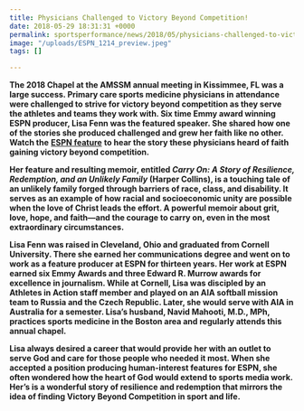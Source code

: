 ```yaml
---
title: Physicians Challenged to Victory Beyond Competition!
date: 2018-05-29 18:31:31 +0000
permalink: sportsperformance/news/2018/05/physicians-challenged-to-victory-beyond-competition
image: "/uploads/ESPN_1214_preview.jpeg"
tags: []

---
```

**The 2018 Chapel at the AMSSM annual meeting in Kissimmee, FL was a large success. Primary care sports medicine physicians in attendance were challenged to strive for victory beyond competition as they serve the athletes and teams they work with. Six time Emmy award winning ESPN producer, Lisa Fenn was the featured speaker. She shared how one of the stories she produced challenged and grew her faith like no other. Watch the** [**ESPN feature**](http://www.espn.com/espn/otl/story/_/id/9454322/why-stayed) **to hear the story these physicians heard of faith gaining victory beyond competition.**

**Her feature and resulting memoir, entitled _Carry On: A Story of Resilience, Redemption, and an Unlikely Family_ (Harper Collins), is a touching tale of an unlikely family forged through barriers of race, class, and disability. It serves as an example of how racial and socioeconomic unity are possible when the love of Christ leads the effort. A powerful memoir about grit, love, hope, and faith—and the courage to carry on, even in the most extraordinary circumstances.**

**Lisa Fenn was raised in Cleveland, Ohio and graduated from Cornell University. There she earned her communications degree and went on to work as a feature producer at ESPN for thirteen years. Her work at ESPN earned six Emmy Awards and three Edward R. Murrow awards for excellence in journalism. While at Cornell, Lisa was discipled by an Athletes in Action staff member and played on an AIA softball mission team to Russia and the Czech Republic. Later, she would serve with AIA in Australia for a semester. Lisa’s husband, Navid Mahooti, M.D., MPh, practices sports medicine in the Boston area and regularly attends this annual chapel.**

**Lisa always desired a career that would provide her with an outlet to serve God and care for those people who needed it most. When she accepted a position producing human-interest features for ESPN, she often wondered how the heart of God would extend to sports media work. Her’s is a wonderful story of resilience and redemption that mirrors the idea of finding Victory Beyond Competition in sport and life.**